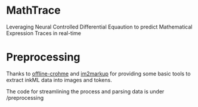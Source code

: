 # MathTrace
Leveraging Neural Controlled Differential Equaution to predict Mathematical Expression Traces in real-time

# Preprocessing
Thanks to <a href="https://github.com/vndee/offline-crohme" target="https://github.com/vndee/offline-crohme">offline-crohme</a> and <a href="https://github.com/harvardnlp/im2markup" target ="https://github.com/harvardnlp/im2markup">im2markup</a>
 for providing some basic tools to extract inkML data into images and tokens.
  
The code for streamlining the process and parsing data is under /preprocessing
